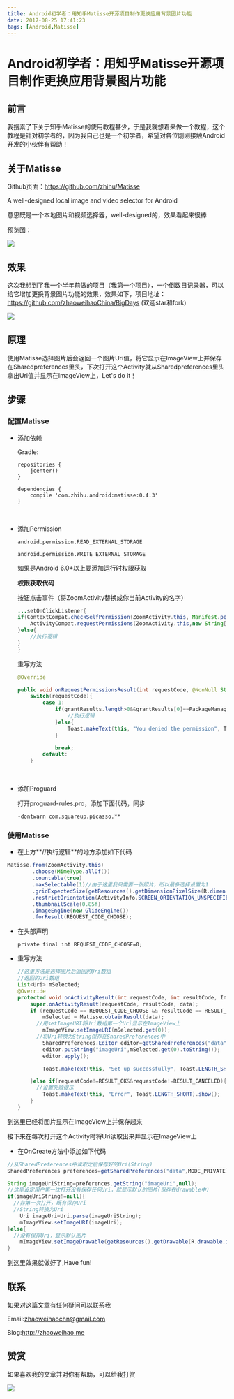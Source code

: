 ```yaml
---
title: Android初学者：用知乎Matisse开源项目制作更换应用背景图片功能
date: 2017-08-25 17:41:23
tags: [Android,Matisse]
---
```


# Android初学者：用知乎Matisse开源项目制作更换应用背景图片功能

## 前言

我搜索了下关于知乎Matisse的使用教程甚少，于是我就想着来做一个教程，这个教程是针对初学者的，因为我自己也是一个初学者，希望对各位刚刚接触Android开发的小伙伴有帮助！

## 关于Matisse

Github页面：https://github.com/zhihu/Matisse

A well-designed local image and video selector for Android

意思既是一个本地图片和视频选择器，well-designed的，效果看起来很棒

预览图：

![](http://op4e089f0.bkt.clouddn.com/2017082501.png)

## 效果

这次我想到了我一个半年前做的项目（我第一个项目），一个倒数日记录器，可以给它增加更换背景图片功能的效果，效果如下，项目地址：https://github.com/zhaoweihaoChina/BigDays (欢迎star和fork)

![](http://op4e089f0.bkt.clouddn.com/2017082502.gif)

## 原理

使用Matisse选择图片后会返回一个图片Uri值，将它显示在ImageView上并保存在Sharedpreferences里头，下次打开这个Activity就从Sharedpreferences里头拿出Uri值并显示在ImageView上，Let's do it！

## 步骤

### 配置Matisse

- 添加依赖

  Gradle:

  ```
  repositories {
      jcenter()
  }

  dependencies {
      compile 'com.zhihu.android:matisse:0.4.3'
  }
  ```

  ​

- 添加Permission

  ``android.permission.READ_EXTERNAL_STORAGE``

  `android.permission.WRITE_EXTERNAL_STORAGE`

  如果是Android 6.0+以上要添加运行时权限获取

  **权限获取代码**

  按钮点击事件（将ZoomActivity替换成你当前Activity的名字）

  ```java
  ...setOnClickListener{
  if(ContextCompat.checkSelfPermission(ZoomActivity.this, Manifest.permission.READ_EXTERNAL_STORAGE)!= PackageManager.PERMISSION_GRANTED){
      ActivityCompat.requestPermissions(ZoomActivity.this,new String[]{Manifest.permission.READ_EXTERNAL_STORAGE},1);
  }else{
      //执行逻辑
  }
  }
  ```

  重写方法

  ```java
  @Override

  public void onRequestPermissionsResult(int requestCode, @NonNull String[] permissions, @NonNull int[] grantResults) {
      switch(requestCode){
          case 1:
              if(grantResults.length>0&&grantResults[0]==PackageManager.PERMISSION_GRANTED){
                  //执行逻辑
              }else{
                  Toast.makeText(this, "You denied the permission", Toast.LENGTH_SHORT).show();
              }

              break;
          default:
      }
  ```

  ​

- 添加Proguard

  打开proguard-rules.pro，添加下面代码，同步

  ```
  -dontwarn com.squareup.picasso.**
  ```

### 使用Matisse



- 在上方**//执行逻辑**的地方添加如下代码

```java
Matisse.from(ZoomActivity.this)
        .choose(MimeType.allOf())
        .countable(true)
        .maxSelectable(1)//由于这里我只需要一张照片，所以最多选择设置为1
        .gridExpectedSize(getResources().getDimensionPixelSize(R.dimen.grid_expected_size))
        .restrictOrientation(ActivityInfo.SCREEN_ORIENTATION_UNSPECIFIED)
        .thumbnailScale(0.85f)
        .imageEngine(new GlideEngine())
        .forResult(REQUEST_CODE_CHOOSE);
```



- 在头部声明

  `private final int REQUEST_CODE_CHOOSE=0;`



- 重写方法

  ```java
  //这里方法是选择图片后返回的Uri数组
  //返回的Uri数组
  List<Uri> mSelected;
  @Override
  protected void onActivityResult(int requestCode, int resultCode, Intent data) {
      super.onActivityResult(requestCode, resultCode, data);
      if (requestCode == REQUEST_CODE_CHOOSE && resultCode == RESULT_OK) {
          mSelected = Matisse.obtainResult(data);
        //用setImageURI将Uri数组第一个Uri显示在ImageView上
          mImageView.setImageURI(mSelected.get(0));
        //将Uri转换为String保存在SharedPreferences中    
          SharedPreferences.Editor editor=getSharedPreferences("data",MODE_PRIVATE).edit();
          editor.putString("imageUri",mSelected.get(0).toString());
          editor.apply();

          Toast.makeText(this, "Set up successfully", Toast.LENGTH_SHORT).show();

      }else if(requestCode!=RESULT_OK&&requestCode!=RESULT_CANCELED){
        //设置失败提示
          Toast.makeText(this, "Error", Toast.LENGTH_SHORT).show();
      }
  }
  ```



到这里已经将图片显示在ImageView上并保存起来

接下来在每次打开这个Activity时将Uri读取出来并显示在ImageView上

- 在OnCreate方法中添加如下代码

```java
//从SharedPreferences中读取之前保存好的Uri(String)
SharedPreferences preferences=getSharedPreferences("data",MODE_PRIVATE);

String imageUriString=preferences.getString("imageUri",null);
//这里设定用户第一次打开没有保存任何Uri，就显示默认的图片(保存在drawable中)
if(imageUriString!=null){
  //非第一次打开，既有保存Uri
  //String转换为Uri
    Uri imageUri=Uri.parse(imageUriString);
    mImageView.setImageURI(imageUri);
}else{
  //没有保存Uri，显示默认图片
    mImageView.setImageDrawable(getResources().getDrawable(R.drawable.image));
}
```

到这里效果就做好了,Have fun!

## 联系

如果对这篇文章有任何疑问可以联系我

Email:zhaoweihaochn@gmail.com

Blog:http://zhaoweihao.me

## 赞赏

如果喜欢我的文章并对你有帮助，可以给我打赏

![](http://op4e089f0.bkt.clouddn.com/wechatcode.jpg)